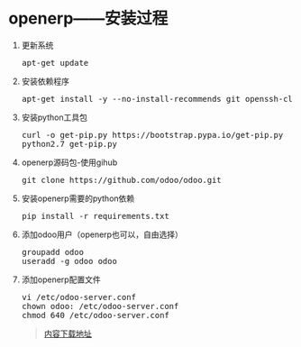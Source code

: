 # openerp——安装过程

1. 更新系统

	<pre>apt-get update</pre>

2. 安装依赖程序

    <pre>apt-get install -y --no-install-recommends git openssh-client vim curl ca-certificates libldap2-dev python-dev libxslt-dev libsasl2-dev libjpeg-dev libpq-dev gcc g++ python2.7 make</pre>

3. 安装python工具包

	<pre>curl -o get-pip.py https://bootstrap.pypa.io/get-pip.py<br/>python2.7 get-pip.py</pre>

4. openerp源码包-使用gihub

	<pre>git clone https://github.com/odoo/odoo.git</pre>

5. 安装openerp需要的python依赖

	<pre>pip install -r requirements.txt</pre>

6. 添加odoo用户（openerp也可以，自由选择）

	<pre>groupadd odoo<br/>useradd -g odoo odoo</pre>

7. 添加openerp配置文件
	<pre>vi /etc/odoo-server.conf<br/>chown odoo: /etc/odoo-server.conf<br/>chmod 640 /etc/odoo-server.conf</pre>
	> [内容下载地址](https://github.com/odoo/odoo/tree/9.0/debian "openerp配置文件")


